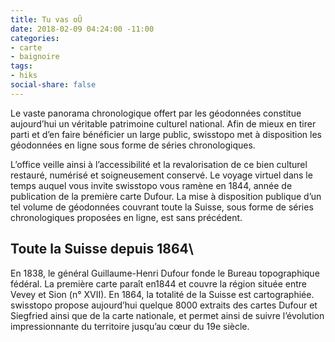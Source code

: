 ```yaml
---
title: Tu vas oÛ
date: 2018-02-09 04:24:00 -11:00
categories:
- carte
- baignoire
tags:
- hiks
social-share: false
---
```


Le vaste panorama chronologique offert par les géodonnées constitue aujourd’hui un véritable patrimoine culturel national. Afin de mieux en tirer parti et d’en faire bénéficier un large public, swisstopo met à disposition les géodonnées en ligne sous forme de séries chronologiques.
<!--more-->

L’office veille ainsi à l’accessibilité et la revalorisation de ce bien culturel restauré, numérisé et soigneusement conservé. Le voyage virtuel dans le temps auquel vous invite swisstopo vous ramène en 1844, année de publication de la première carte Dufour. La mise à disposition publique d’un tel volume de géodonnées couvrant toute la Suisse, sous forme de séries chronologiques proposées en ligne, est sans précédent.

## Toute la Suisse depuis 1864\\

En 1838, le général Guillaume-Henri Dufour fonde le Bureau topographique fédéral. La première carte paraît en1844 et couvre la région située entre Vevey et Sion (n° XVII). En 1864, la totalité de la Suisse est cartographiée. swisstopo propose aujourd’hui quelque 8000 extraits des cartes Dufour et Siegfried ainsi que de la carte nationale, et permet ainsi de suivre l’évolution impressionnante du territoire jusqu’au cœur du 19e siècle.